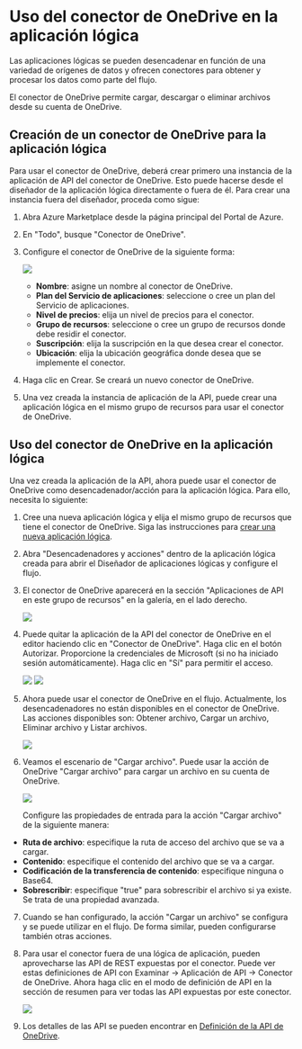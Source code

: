 <properties
	pageTitle="Conector de OneDrive"
	description="Introducción al conector de OneDrive"
	authors="anuragdalmia"
	manager="dwrede"
	editor=""
	services="app-service\logic"
	documentationCenter=""/>

<tags
	ms.service="app-service-logic"
	ms.workload="integration"
	ms.tgt_pltfrm="na"
	ms.devlang="na"
	ms.topic="article"
	ms.date="07/02/2015"
	ms.author="andalmia"/>

# Uso del conector de OneDrive en la aplicación lógica #

Las aplicaciones lógicas se pueden desencadenar en función de una variedad de orígenes de datos y ofrecen conectores para obtener y procesar los datos como parte del flujo.

El conector de OneDrive permite cargar, descargar o eliminar archivos desde su cuenta de OneDrive.

## Creación de un conector de OneDrive para la aplicación lógica ##
Para usar el conector de OneDrive, deberá crear primero una instancia de la aplicación de API del conector de OneDrive. Esto puede hacerse desde el diseñador de la aplicación lógica directamente o fuera de él. Para crear una instancia fuera del diseñador, proceda como sigue:

1.	Abra Azure Marketplace desde la página principal del Portal de Azure.
2.	En "Todo", busque "Conector de OneDrive".
3.	Configure el conector de OneDrive de la siguiente forma:

	![][1]
	- **Nombre**: asigne un nombre al conector de OneDrive.
	- **Plan del Servicio de aplicaciones**: seleccione o cree un plan del Servicio de aplicaciones.
	- **Nivel de precios**: elija un nivel de precios para el conector.
	- **Grupo de recursos**: seleccione o cree un grupo de recursos donde debe residir el conector.
	- **Suscripción**: elija la suscripción en la que desea crear el conector.
	- **Ubicación**: elija la ubicación geográfica donde desea que se implemente el conector.

4. Haga clic en Crear. Se creará un nuevo conector de OneDrive.
5. Una vez creada la instancia de aplicación de la API, puede crear una aplicación lógica en el mismo grupo de recursos para usar el conector de OneDrive.

## Uso del conector de OneDrive en la aplicación lógica ##
Una vez creada la aplicación de la API, ahora puede usar el conector de OneDrive como desencadenador/acción para la aplicación lógica. Para ello, necesita lo siguiente:

1.	Cree una nueva aplicación lógica y elija el mismo grupo de recursos que tiene el conector de OneDrive. Siga las instrucciones para [crear una nueva aplicación lógica].

2.	Abra "Desencadenadores y acciones" dentro de la aplicación lógica creada para abrir el Diseñador de aplicaciones lógicas y configure el flujo.

3.	El conector de OneDrive aparecerá en la sección "Aplicaciones de API en este grupo de recursos" en la galería, en el lado derecho.

	![][2]
4.	Puede quitar la aplicación de la API del conector de OneDrive en el editor haciendo clic en "Conector de OneDrive". Haga clic en el botón Autorizar. Proporcione la credenciales de Microsoft (si no ha iniciado sesión automáticamente). Haga clic en "Sí" para permitir el acceso.

	![][3]
	![][4]

5.	Ahora puede usar el conector de OneDrive en el flujo. Actualmente, los desencadenadores no están disponibles en el conector de OneDrive. Las acciones disponibles son: Obtener archivo, Cargar un archivo, Eliminar archivo y Listar archivos.

	![][5]

6.	Veamos el escenario de "Cargar archivo". Puede usar la acción de OneDrive "Cargar archivo" para cargar un archivo en su cuenta de OneDrive.

	![][6]

	Configure las propiedades de entrada para la acción "Cargar archivo" de la siguiente manera:

 - **Ruta de archivo**: especifique la ruta de acceso del archivo que se va a cargar.
 - **Contenido**: especifique el contenido del archivo que se va a cargar.
 - **Codificación de la transferencia de contenido**: especifique ninguna o Base64.
 - **Sobrescribir**: especifique "true" para sobrescribir el archivo si ya existe. Se trata de una propiedad avanzada.

7. Cuando se han configurado, la acción "Cargar un archivo" se configura y se puede utilizar en el flujo. De forma similar, pueden configurarse también otras acciones.

8. Para usar el conector fuera de una lógica de aplicación, pueden aprovecharse las API de REST expuestas por el conector. Puede ver estas definiciones de API con Examinar -> Aplicación de API -> Conector de OneDrive. Ahora haga clic en el modo de definición de API en la sección de resumen para ver todas las API expuestas por este conector.

	![][7]

9. Los detalles de las API se pueden encontrar en [Definición de la API de OneDrive].

<!-- Image reference -->
[1]: ./media/app-service-logic-connector-onedrive/img1.PNG
[2]: ./media/app-service-logic-connector-onedrive/img2.PNG
[3]: ./media/app-service-logic-connector-onedrive/img3.PNG
[4]: ./media/app-service-logic-connector-onedrive/img4.PNG
[5]: ./media/app-service-logic-connector-onedrive/img5.PNG
[6]: ./media/app-service-logic-connector-onedrive/img6.PNG
[7]: ./media/app-service-logic-connector-onedrive/img7.PNG

<!-- Links -->
[crear una nueva aplicación lógica]: app-service-logic-create-a-logic-app.md
[Definición de la API de OneDrive]: https://msdn.microsoft.com/es-es/library/dn974227.aspx

<!---HONumber=August15_HO6-->